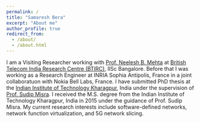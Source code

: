 ```yaml
---
permalink: /
title: "Samaresh Bera"
excerpt: "About me"
author_profile: true
redirect_from: 
  - /about/
  - /about.html
---
```


I am a Visiting Researcher working with [Prof. Neelesh B. Mehta](https://ece.iisc.ac.in/~nextgenwrl/Neelesh.html) at [British Telecom India Research Centre (BTIRC)](https://btirc.iisc.ac.in/), IISc Bangalore. Before that I was working as a Research Engineer at INRIA Sophia Antipolis, France in a joint collaboratuon with Nokia Bell Labs, France. I have submitted PhD thesis at the [Indian Institute of Technology Kharagpur](http://www.iitkgp.ac.in/), India under the supervision of [Prof. Sudip Misra](https://cse.iitkgp.ac.in/~smisra/). I received the M.S. degree from the Indian Institute of Technology Kharagpur, India in 2015 under the guidance of Prof. Sudip Misra. My current research interests include software-defined networks, network function virtualization, and 5G network slicing.
